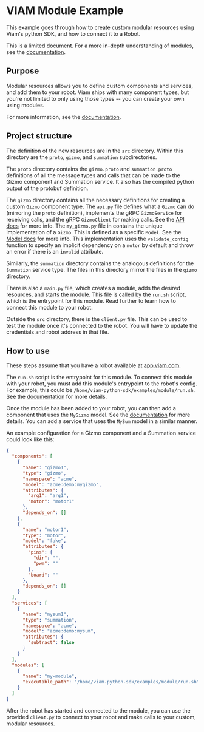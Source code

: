 # VIAM Module Example
This example goes through how to create custom modular resources using Viam's python SDK, and how to connect it to a Robot.

This is a limited document. For a more in-depth understanding of modules, see the [documentation](https://docs.viam.com/program/extend/modular-resources/).

## Purpose
Modular resources allows you to define custom components and services, and add them to your robot. Viam ships with many component types, but you're not limited to only using those types -- you can create your own using modules.

For more information, see the [documentation](https://docs.viam.com/program/extend/modular-resources/).

## Project structure
The definition of the new resources are in the `src` directory. Within this directory are the `proto`, `gizmo`, and `summation` subdirectories.

The `proto` directory contains the `gizmo.proto` and `summation.proto` definitions of all the message types and calls that can be made to the Gizmo component and Summation service. It also has the compiled python output of the protobuf definition.

The `gizmo` directory contains all the necessary definitions for creating a custom `Gizmo` component type. The `api.py` file defines what a `Gizmo` can do (mirroring the `proto` definition), implements the gRPC `GizmoService` for receiving calls, and the gRPC `GizmoClient` for making calls. See the [API docs](https://docs.viam.com/program/extend/modular-resources/#apis) for more info. The `my_gizmo.py` file in contains the unique implementation of a `Gizmo`. This is defined as a specific `Model`. See the [Model docs](https://docs.viam.com/program/extend/modular-resources/#models) for more info. This implementation uses the `validate_config` function to specify an implicit dependency on a `motor` by default and throw an error if there is an `invalid` attribute.

Similarly, the `summation` directory contains the analogous definitions for the `Summation` service type. The files in this directory mirror the files in the `gizmo` directory.

There is also a `main.py` file, which creates a module, adds the desired resources, and starts the module. This file is called by the `run.sh` script, which is the entrypoint for this module. Read further to learn how to connect this module to your robot.

Outside the `src` directory, there is the `client.py` file. This can be used to test the module once it's connected to the robot. You will have to update the credentials and robot address in that file.

## How to use
These steps assume that you have a robot available at [app.viam.com](app.viam.com).

The `run.sh` script is the entrypoint for this module. To connect this module with your robot, you must add this module's entrypoint to the robot's config. For example, this could be `/home/viam-python-sdk/examples/module/run.sh`. See the [documentation](https://docs.viam.com/program/extend/modular-resources/#use-a-modular-resource-with-your-robot) for more details.

Once the module has been added to your robot, you can then add a component that uses the `MyGizmo` model. See the [documentation](https://docs.viam.com/program/extend/modular-resources/#configure-a-component-instance-for-a-modular-resource) for more details. You can add a service that uses the `MySum` model in a similar manner.

An example configuration for a Gizmo component and a Summation service could look like this:
```json
{
  "components": [
    {
      "name": "gizmo1",
      "type": "gizmo",
      "namespace": "acme",
      "model": "acme:demo:mygizmo",
      "attributes": {
        "arg1": "arg1",
        "motor": "motor1"
      },
      "depends_on": []
    },
    {
      "name": "motor1",
      "type": "motor",
      "model": "fake",
      "attributes": {
        "pins": {
          "dir": "",
          "pwm": ""
        },
        "board": ""
      },
      "depends_on": []
    }
  ],
  "services": [
    {
      "name": "mysum1",
      "type": "summation",
      "namespace": "acme",
      "model": "acme:demo:mysum",
      "attributes": {
        "subtract": false
      }
    }
  ],
  "modules": [
    {
      "name": "my-module",
      "executable_path": "/home/viam-python-sdk/examples/module/run.sh"
    }
  ]
}
```

After the robot has started and connected to the module, you can use the provided `client.py` to connect to your robot and make calls to your custom, modular resources.

